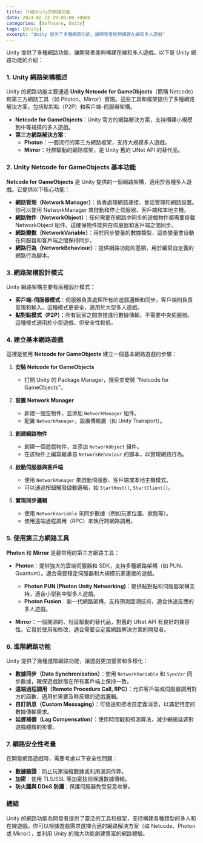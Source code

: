 ```yaml
---
title: 介紹Unity的網路功能
date: 2024-02-23 19:00:00 +0800
categories: [Software, Unity]
tags: [Unity] 
excerpt: "Unity 提供了多種網路功能，讓開發者能夠構建在線和多人遊戲"
---
```


Unity 提供了多種網路功能，讓開發者能夠構建在線和多人遊戲。以下是 Unity 網路功能的介紹：

### **1. Unity 網路架構概述**

Unity 的網路功能主要通過 **Unity Netcode for GameObjects**（簡稱 Netcode）和第三方網路工具（如 Photon、Mirror）實現。這些工具和框架提供了多種網路解決方案，包括點對點（P2P）和客戶端-伺服器架構。

- **Netcode for GameObjects**：Unity 官方的網路解決方案，支持構建小規模到中等規模的多人遊戲。
- **第三方網路解決方案**：
  - **Photon**：一個流行的第三方網路框架，支持大規模多人遊戲。
  - **Mirror**：社群驅動的網路框架，是 Unity 舊的 UNet API 的替代品。

### **2. Unity Netcode for GameObjects 基本功能**

**Netcode for GameObjects** 是 Unity 提供的一個網路架構，適用於各種多人遊戲。它提供以下核心功能：

- **網路管理（Network Manager）**：負責處理網路連接、會話管理和網路設置。你可以使用 NetworkManager 來啟動和停止伺服器、客戶端和本地主機。
- **網路物件（NetworkObject）**：任何需要在網路中同步的遊戲物件都需要掛載 NetworkObject 組件。這確保物件能夠在伺服器和客戶端之間同步。
- **網路變數（NetworkVariable）**：用於同步變量的數據類型，這些變量會自動在伺服器和客戶端之間保持同步。
- **網路行為（NetworkBehaviour）**：提供網路功能的基類，用於編寫自定義的網路行為腳本。

### **3. 網路架構設計模式**

Unity 網路架構主要有兩種設計模式：

- **客戶端-伺服器模式**：伺服器負責處理所有的遊戲邏輯和同步，客戶端則負責呈現和輸入。這種模式更安全，適用於大型多人遊戲。
- **點對點模式（P2P）**：所有玩家之間直接進行數據傳輸，不需要中央伺服器。這種模式適用於小型遊戲，但安全性較低。

### **4. 建立基本網路遊戲**

這裡是使用 **Netcode for GameObjects** 建立一個基本網路遊戲的步驟：

1. **安裝 Netcode for GameObjects**
   - 打開 Unity 的 Package Manager，搜索並安裝 "Netcode for GameObjects"。
   
2. **設置 Network Manager**
   - 新建一個空物件，並添加 `NetworkManager` 組件。
   - 配置 `NetworkManager`，設置傳輸層（如 Unity Transport）。

3. **創建網路物件**
   - 創建一個遊戲物件，並添加 `NetworkObject` 組件。
   - 在該物件上編寫繼承自 `NetworkBehaviour` 的腳本，以實現網路行為。

4. **啟動伺服器與客戶端**
   - 使用 `NetworkManager` 來啟動伺服器、客戶端或本地主機模式。
   - 可以通過按鈕觸發啟動邏輯，如 `StartHost()`, `StartClient()`。

5. **實現同步邏輯**
   - 使用 `NetworkVariable` 來同步數據（例如玩家位置、狀態等）。
   - 使用遠端過程調用（RPC）來執行跨網路調用。

### **5. 使用第三方網路工具**

**Photon** 和 **Mirror** 是最常用的第三方網路工具：

- **Photon**：提供強大的雲端伺服器和 SDK，支持多種網路架構（如 PUN、Quantum）。適合需要穩定伺服器和大規模玩家連接的遊戲。
  - **Photon PUN (Photon Unity Networking)**：提供點對點和伺服器架構支持，適合小型到中型多人遊戲。
  - **Photon Fusion**：新一代網路架構，支持預測回溯技術，適合快速反應的多人遊戲。
  
- **Mirror**：一個開源的、社區驅動的替代品，對舊的 UNet API 有良好的兼容性。它易於使用和修改，適合需要自定義網路解決方案的開發者。

### **6. 進階網路功能**

Unity 提供了幾種進階網路功能，讓遊戲更加豐富和多樣化：

- **數據同步（Data Synchronization）**：使用 `NetworkVariable` 和 `SyncVar` 同步數據，確保遊戲狀態在所有客戶端上保持一致。
- **遠端過程調用（Remote Procedure Call, RPC）**：允許客戶端或伺服器調用對方的函數，適用於需要及時反饋的遊戲邏輯。
- **自訂訊息（Custom Messaging）**：可發送和接收自定義消息，以滿足特定的數據傳輸需求。
- **延遲補償（Lag Compensation）**：使用時間戳和預測算法，減少網絡延遲對遊戲體驗的影響。

### **7. 網路安全性考量**

在開發網路遊戲時，需要考慮以下安全性問題：

- **數據驗證**：防止玩家操縱數據或利用漏洞作弊。
- **加密**：使用 TLS/SSL 等加密技術保護數據傳輸。
- **防火牆與 DDoS 防護**：保護伺服器免受惡意攻擊。

### **總結**

Unity 的網路功能為開發者提供了靈活的工具和框架，支持構建各種類型的多人和在線遊戲。你可以根據遊戲需求選擇合適的網路解決方案（如 Netcode、Photon 或 Mirror），並利用 Unity 的強大功能創建豐富的網路體驗。
